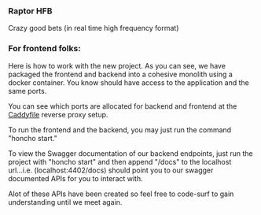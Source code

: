 ### Raptor HFB

Crazy good bets (in real time high frequency format)

### For frontend folks:

Here is how to work with the new project. As you can see, we have packaged the frontend and backend into a cohesive monolith using a docker container. You know should have access to the application and the same ports.

You can see which ports are allocated for backend and frontend at the [Caddyfile](./Caddyfile) reverse proxy setup.

To run the frontend and the backend, you may just run the command "honcho start."

To view the Swagger documentation of our backend endpoints, just run the project with "honcho start" and then append "/docs" to the localhost url...i.e. (localhost:4402/docs) should point you to our swagger documented APIs for you to interact with.

Alot of these APIs have been created so feel free to code-surf to gain understanding until we meet again.